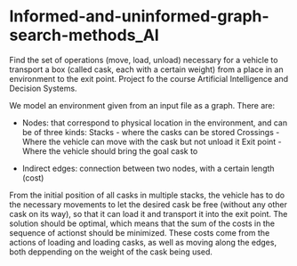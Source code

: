 # Informed-and-uninformed-graph-search-methods_AI
Find the set of operations (move, load, unload) necessary for a vehicle to transport a box (called cask, each with a certain weight) from a place in an environment to the exit point.
Project fo the course Artificial Intelligence and Decision Systems.

We model an environment given from an input file as a graph.
There are:
- Nodes: that correspond to physical location in the environment, and can be of three kinds: 
    Stacks - where the casks can be stored
    Crossings - Where the vehicle can move with the cask but not unload it
    Exit point - Where the vehicle should bring the goal cask to
    
- Indirect edges: connection between two nodes, with a certain length (cost)

From the initial position of all casks in multiple stacks, the vehicle has to do the necessary movements to let the desired cask be free (without any other cask on its way), so that it can load it and transport it into the exit point.
The solution should be optimal, which means that the sum of the costs in the sequence of actionst should be minimized.
These costs come from the actions of loading and loading casks, as well as moving along the edges, both deppending on the weight of the cask being used.
